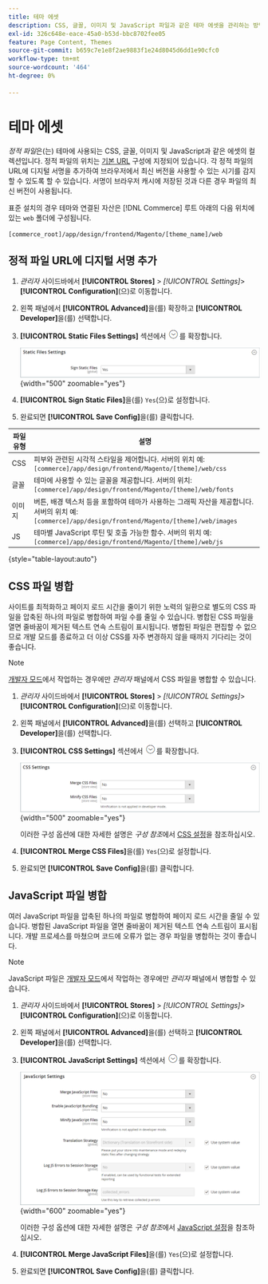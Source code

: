 ```yaml
---
title: 테마 에셋
description: CSS, 글꼴, 이미지 및 JavaScript 파일과 같은 테마 에셋을 관리하는 방법을 알아봅니다.
exl-id: 326c648e-eace-45a0-b53d-bbc8702fee05
feature: Page Content, Themes
source-git-commit: b659c7e1e8f2ae9883f1e24d8045d6dd1e90cfc0
workflow-type: tm+mt
source-wordcount: '464'
ht-degree: 0%

---
```


# 테마 에셋

_정적 파일_&#x200B;은(는) 테마에 사용되는 CSS, 글꼴, 이미지 및 JavaScript과 같은 에셋의 컬렉션입니다. 정적 파일의 위치는 [기본 URL](../stores-purchase/store-urls.md) 구성에 지정되어 있습니다. 각 정적 파일의 URL에 디지털 서명을 추가하여 브라우저에서 최신 버전을 사용할 수 있는 시기를 감지할 수 있도록 할 수 있습니다. 서명이 브라우저 캐시에 저장된 것과 다른 경우 파일의 최신 버전이 사용됩니다.

표준 설치의 경우 테마와 연결된 자산은 [!DNL Commerce] 루트 아래의 다음 위치에 있는 `web` 폴더에 구성됩니다.

`[commerce_root]/app/design/frontend/Magento/[theme_name]/web`

## 정적 파일 URL에 디지털 서명 추가

1. _관리자_ 사이드바에서 **[!UICONTROL Stores]** > _[!UICONTROL Settings]_>**[!UICONTROL Configuration]**(으)로 이동합니다.

1. 왼쪽 패널에서 **[!UICONTROL Advanced]**&#x200B;을(를) 확장하고 **[!UICONTROL Developer]**&#x200B;을(를) 선택합니다.

1. **[!UICONTROL Static Files Settings]** 섹션에서 ![확장 선택기](../assets/icon-display-expand.png)를 확장합니다.

   ![정적 파일 설정](./assets/developer-static-files-settings.png){width="500" zoomable="yes"}

1. **[!UICONTROL Sign Static Files]**&#x200B;을(를) `Yes`(으)로 설정합니다.

1. 완료되면 **[!UICONTROL Save Config]**&#x200B;을(를) 클릭합니다.

| 파일 유형 | 설명 |
|--- |--- |
| CSS | 피부와 관련된 시각적 스타일을 제어합니다. 서버의 위치 예: `[commerce]/app/design/frontend/Magento/[theme]/web/css` |
| 글꼴 | 테마에 사용할 수 있는 글꼴을 제공합니다. 서버의 위치: `[commerce]/app/design/frontend/Magento/[theme]/web/fonts` |
| 이미지 | 버튼, 배경 텍스처 등을 포함하여 테마가 사용하는 그래픽 자산을 제공합니다. 서버의 위치 예: `[commerce]/app/design/frontend/Magento/[theme]/web/images` |
| JS | 테마별 JavaScript 루틴 및 호출 가능한 함수. 서버의 위치 예: `[commerce]/app/design/frontend/Magento/[theme]/web/js` |

{style="table-layout:auto"}

## CSS 파일 병합

사이트를 최적화하고 페이지 로드 시간을 줄이기 위한 노력의 일환으로 별도의 CSS 파일을 압축된 하나의 파일로 병합하여 파일 수를 줄일 수 있습니다. 병합된 CSS 파일을 열면 줄바꿈이 제거된 텍스트 연속 스트림이 표시됩니다. 병합된 파일은 편집할 수 없으므로 개발 모드를 종료하고 더 이상 CSS를 자주 변경하지 않을 때까지 기다리는 것이 좋습니다.

>[!NOTE]
>
>[개발자 모드](../systems/developer-tools.md#operation-modes)에서 작업하는 경우에만 _관리자_ 패널에서 CSS 파일을 병합할 수 있습니다.

1. _관리자_ 사이드바에서 **[!UICONTROL Stores]** > _[!UICONTROL Settings]_>**[!UICONTROL Configuration]**(으)로 이동합니다.

1. 왼쪽 패널에서 **[!UICONTROL Advanced]**&#x200B;을(를) 선택하고 **[!UICONTROL Developer]**&#x200B;을(를) 선택합니다.

1. **[!UICONTROL CSS Settings]** 섹션에서 ![확장 선택기](../assets/icon-display-expand.png)를 확장합니다.

   ![CSS 설정](./assets/developer-css-settings.png){width="500" zoomable="yes"}

   이러한 구성 옵션에 대한 자세한 설명은 _구성 참조_&#x200B;에서 [CSS 설정](../configuration-reference/advanced/developer.md#css-settings)을 참조하십시오.

1. **[!UICONTROL Merge CSS Files]**&#x200B;을(를) `Yes`(으)로 설정합니다.

1. 완료되면 **[!UICONTROL Save Config]**&#x200B;을(를) 클릭합니다.

## JavaScript 파일 병합

여러 JavaScript 파일을 압축된 하나의 파일로 병합하여 페이지 로드 시간을 줄일 수 있습니다. 병합된 JavaScript 파일을 열면 줄바꿈이 제거된 텍스트 연속 스트림이 표시됩니다. 개발 프로세스를 마쳤으며 코드에 오류가 없는 경우 파일을 병합하는 것이 좋습니다.

>[!NOTE]
>
>JavaScript 파일은 [개발자 모드](../systems/developer-tools.md#operation-modes)에서 작업하는 경우에만 _관리자_ 패널에서 병합할 수 있습니다.

1. _관리자_ 사이드바에서 **[!UICONTROL Stores]** > _[!UICONTROL Settings]_>**[!UICONTROL Configuration]**(으)로 이동합니다.

1. 왼쪽 패널에서 **[!UICONTROL Advanced]**&#x200B;을(를) 선택하고 **[!UICONTROL Developer]**&#x200B;을(를) 선택합니다.

1. **[!UICONTROL JavaScript Settings]** 섹션에서 ![확장 선택기](../assets/icon-display-expand.png)를 확장합니다.

   ![JavaScript 설정](./assets/developer-javascript-settings.png){width="600" zoomable="yes"}

   이러한 구성 옵션에 대한 자세한 설명은 _구성 참조_&#x200B;에서 [JavaScript 설정](../configuration-reference/advanced/developer.md#javascript-settings)을 참조하십시오.

1. **[!UICONTROL Merge JavaScript Files]**&#x200B;을(를) `Yes`(으)로 설정합니다.

1. 완료되면 **[!UICONTROL Save Config]**&#x200B;을(를) 클릭합니다.
